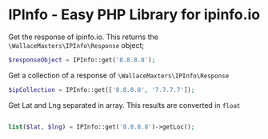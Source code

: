 # IPInfo - Easy PHP Library for ipinfo.io

Get the response of ipinfo.io.
This returns the `\WallaceMaxters\IPInfo\Response` object;
```php
$responseObject = IPInfo::get('8.8.8.8');

```

Get a collection of a response of `\WallaceMaxters\IPInfo\Response`
```php
$ipCollection = IPInfo::get(['8.8.8.8', '7.7.7.7']);
```


Get Lat and Lng separated in array. This results are converted in `float`

```php

list($lat, $lng) = IPInfo::get('8.8.8.8')->getLoc();

```
